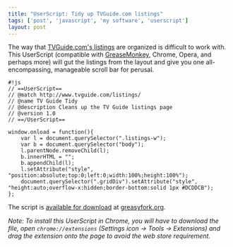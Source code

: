 ```yaml
---
title: "UserScript: Tidy up TVGuide.com listings"
tags: ['post', 'javascript', 'my software', 'userscript']
layout: post
---
```


The way that [TVGuide.com's listings](http://www.tvguide.com/listings/)
are organized is difficult to work with. This UserScript (compatible
with [GreaseMonkey](http://www.greasespot.net/), Chrome, Opera, and
perhaps more) will gut the listings from the layout and give you one
all-encompassing, manageable scroll bar for perusal.<!--more-->

    #!js
    // ==UserScript==  
    // @match http://www.tvguide.com/listings/  
    // @name TV Guide Tidy  
    // @description Cleans up the TV Guide listings page  
    // @version 1.0  
    // ==/UserScript==

    window.onload = function(){
        var l = document.querySelector(".listings-w");  
        var b = document.querySelector("body");  
        l.parentNode.removeChild(l);  
        b.innerHTML = "";  
        b.appendChild(l);  
        l.setAttribute("style", "position:absolute;top:0;left:0;width:100%;height:100%");  
        document.querySelector(".gridDiv").setAttribute("style", "height:auto;overflow-x:hidden;border-bottom:solid 1px #DCDDCB");
    }; 

The script is [available for
download](https://greasyfork.org/scripts/4654-tv-guide-tidy) at
[greasyfork.org](http://greasyfork.org/).

*Note: To install this UserScript in Chrome, you will have to download
the file, open `chrome://extensions` (Settings icon → Tools →
Extensions) and drag the extension onto the page to avoid the web store
requirement.*
